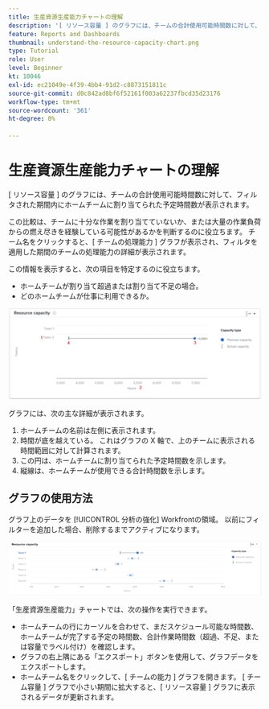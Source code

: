 ```yaml
---
title: 生産資源生産能力チャートの理解
description: '[ リソース容量 ] のグラフには、チームの合計使用可能時間数に対して、フィルタされた期間内にホームチームに割り当てられた予定時間数が表示されます。'
feature: Reports and Dashboards
thumbnail: understand-the-resource-capacity-chart.png
type: Tutorial
role: User
level: Beginner
kt: 10046
exl-id: ec21049e-4f39-4bb4-91d2-c8873151811c
source-git-commit: d0c842ad8bf6f52161f003a62237fbcd35d23176
workflow-type: tm+mt
source-wordcount: '361'
ht-degree: 0%

---
```


# 生産資源生産能力チャートの理解

[ リソース容量 ] のグラフには、チームの合計使用可能時間数に対して、フィルタされた期間内にホームチームに割り当てられた予定時間数が表示されます。

この比較は、チームに十分な作業を割り当てていないか、または大量の作業負荷からの燃え尽きを経験している可能性があるかを判断するのに役立ちます。 チーム名をクリックすると、[ チームの処理能力 ] グラフが表示され、フィルタを適用した期間のチームの処理能力の詳細が表示されます。

この情報を表示すると、次の項目を特定するのに役立ちます。

* ホームチームが割り当て超過または割り当て不足の場合。
* どのホームチームが仕事に利用できるか。

![下の箇条書きで説明されている領域に数値が設定されたリソース容量グラフを示す画像](assets/section-3-2.png)

グラフには、次の主な詳細が表示されます。

1. ホームチームの名前は左側に表示されます。
1. 時間が底を越えている。 これはグラフの X 軸で、上のチームに表示される時間範囲に対して計算されます。
1. この円は、ホームチームに割り当てられた予定時間数を示します。
1. 縦線は、ホームチームが使用できる合計時間数を示します。

## グラフの使用方法

グラフ上のデータを [!UICONTROL 分析の強化] Workfrontの領域。 以前にフィルターを追加した場合、削除するまでアクティブになります。

![リソース容量グラフを示す画像](assets/section-3-3.png)

「生産資源生産能力」チャートでは、次の操作を実行できます。

* ホームチームの行にカーソルを合わせて、まだスケジュール可能な時間数、ホームチームが完了する予定の時間数、合計作業時間数（超過、不足、または容量でラベル付け）を確認します。
* グラフの右上隅にある「エクスポート」ボタンを使用して、グラフデータをエクスポートします。
* ホームチーム名をクリックして、[ チームの能力 ] グラフを開きます。 [ チーム容量 ] グラフで小さい期間に拡大すると、[ リソース容量 ] グラフに表示されるデータが更新されます。
